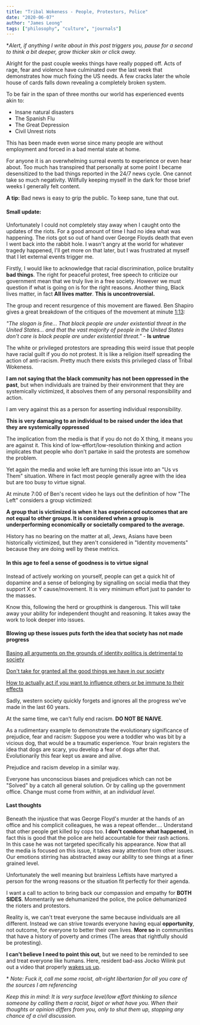 ```yaml
---
title: "Tribal Wokeness - People, Protestors, Police"
date: "2020-06-07"
author: "James Leong"
tags: ["philosophy", "culture", "journals"]
---
```


\*_Alert, if anything I write about in this post triggers you, pause for a second to think a bit deeper, grow thicker skin or click away._

Alright for the past couple weeks things have really popped off. Acts of rage, fear and violence have culminated over the last week that demonstrates how much fixing the US needs. A few cracks later the whole house of cards falls down revealing a completely broken system.

To be fair in the span of three months our world has experienced events akin to:

- Insane natural disasters
- The Spanish Flu
- The Great Depression
- Civil Unrest riots

This has been made even worse since many people are without employment and forced in a bad mental state at home.

For anyone it is an overwhelming surreal events to experience or even hear about. Too much has transpired that personally at some point I became desensitized to the bad things reported in the 24/7 news cycle. One cannot take so much negativity. Willfully keeping myself in the dark for those brief weeks I generally felt content.

**A tip:** Bad news is easy to grip the public. To keep sane, tune that out.

#### Small update:

Unfortunately I could not completely stay away when I caught onto the updates of the riots. For a good amount of time I had no idea what was happening. The riots got so out of hand over George Floyds death that even I went back into the rabbit hole. I wasn't angry at the world for whatever tragedy happened, I'll get more on that later, but I was frustrated at myself that I let external events trigger me.

Firstly, I would like to acknowledge that racial discrimination, police brutality **bad things**. The right for peaceful protest, free speech to criticize our government mean that we truly live in a free society. However we must question if what is going on is for the right reasons. Another thing, Black lives matter, in fact **All lives matter**. **This is uncontroversial.**

The group and recent resurgence of this movement are flawed. Ben Shapiro gives a great breakdown of the critiques of the movement at minute [1:13](https://www.youtube.com/watch?v=2Vz5_bzzXtA):

_"The slogan is fine... That black people are under existential threat in the United States... and that the vast majority of people in the United States don't care is black people are under existential threat."_ - **Is untrue**

The white or privileged protestors are spreading this weird issue that people have racial guilt if you do not protest. It is like a religion itself spreading the action of anti-racism. Pretty much there exists this privileged class of Tribal Wokeness.

**I am not saying that the black community has not been oppressed in the past**, but when individuals are trained by their environment that they are systemically victimized, it absolves them of any personal responsibility and action.

I am very against this as a person for asserting individual responsibility.

**This is very damaging to an individual to be raised under the idea that they are systemically oppressed**

The implication from the media is that if you do not do X thing, it means you are against it. This kind of low-effort/low-resolution thinking and action implicates that people who don't partake in said the protests are somehow the problem.

Yet again the media and woke left are turning this issue into an "Us vs Them" situation. Where in fact most people generally agree with the idea but are too busy to virtue signal.

At minute 7:00 of Ben's recent video he lays out the definition of how "The Left" considers a group victimized:

**A group that is victimized is when** **it has experienced outcomes that are not equal to other groups. It is considered when a group is underperforming economically or societally compared to the average.**

History has no bearing on the matter at all, Jews, Asians have been historically victimized, but they aren't considered in "Identity movements" because they are doing well by these metrics.

#### In this age to feel a sense of goodness is to virtue signal

Instead of actively working on yourself, people can get a quick hit of dopamine and a sense of belonging by signalling on social media that they support X or Y cause/movement. It is very minimum effort just to pander to the masses.

Know this, following the herd or groupthink is dangerous. This will take away your ability for independent thought and reasoning. It takes away the work to look deeper into issues.

#### Blowing up these issues puts forth the idea that society has not made progress

[Basing all arguments on the grounds of identity politics is detrimental to society](https://www.reddit.com/r/JordanPeterson/comments/gv6de8/the_identitybased_political_narrative_of_america/)

[Don't take for granted all the good things we have in our society](https://www.youtube.com/watch?v=aW9YL81oICo)

[How to actually act if you want to influence others or be immune to their effects](https://www.youtube.com/watch?v=0hBv7ue8icQ)

Sadly, western society quickly forgets and ignores all the progress we've made in the last 60 years.

At the same time, we can't fully end racism. **DO NOT BE NAIVE**.

As a rudimentary example to demonstrate the evolutionary significance of prejudice, fear and racism: Suppose you were a toddler who was bit by a vicious dog, that would be a traumatic experience. Your brain registers the idea that dogs are scary, you develop a fear of dogs after that. Evolutionarily this fear kept us aware and alive.

Prejudice and racism develop in a similar way.

Everyone has unconscious biases and prejudices which can not be "Solved" by a catch all general solution. Or by calling up the government office. Change must come from _within_, at an _individual level_.

#### Last thoughts

Beneath the injustice that was George Floyd's murder at the hands of an office and his complicit colleagues, he was a repeat offender.... Understand that other people get killed by cops too. **I don't condone what happened**, in fact this is good that the police are held accountable for their rash actions. In this case he was not targeted specifically his appearance. Now that all the media is focused on this issue, it takes away attention from other issues. Our emotions stirring has abstracted away our ability to see things at a finer grained level.

Unfortunately the well meaning but brainless Leftists have martyred a person for the wrong reasons or the situation fit perfectly for their agenda.

I want a call to action to bring back our compassion and empathy for **BOTH SIDES**. Momentarily we dehumanized the police, the police dehumanized the rioters and protestors.

Reality is, we can't treat everyone the same because individuals are all different. Instead we can strive towards everyone having equal **opportunity**, not outcome, for everyone to better their own lives. **More so** in communities that have a history of poverty and crimes (The areas that rightfully should be protesting).

**I can't believe I need to point this out**, but we need to be reminded to see and treat everyone like humans. Here, resident bad-ass Jocko Wilink put out a video that properly [wakes us up](https://www.youtube.com/watch?v=MBLji5dMS_k).

\* _Note:_ _Fuck it, call me some racist, alt-right libertarian for all you care of the sources I am referencing_

_Keep this in mind: It is very surface level/low effort thinking to silence someone by calling them a racist, bigot or what have you. When their thoughts or opinion differs from you, only to shut them up, stopping any chance of a civil discussion._
